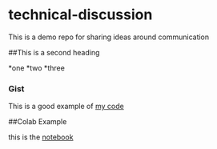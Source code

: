 # technical-discussion
This is a demo repo for sharing ideas around communication


##This is a second heading

*one
*two
*three

### Gist

This is a good example of [my code](https://gist.github.com/Blogher/55a3cf007984fc14622392f29daee0aa)


##Colab Example

this is the [notebook](https://gist.github.com/Blogher/55a3cf007984fc14622392f29daee0aa)

